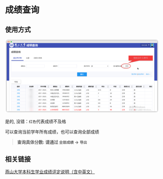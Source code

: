 <!-- 
    author: ercao (vip@ercao.cn) 
-->

# 成绩查询

## 使用方式

![成绩查询](../images/d191ccfc396600dc357a87cbbc677a2333a2fd843920b0753c1d54253b55ab53-20220207153345.png)

是的, 没错：`红色`代表成绩不及格

可以查询当前学年所有成绩，也可以查询全部成绩

> **查询具体分数: 请通过 `全部成绩` -> `导出`**

## 相关链接

[燕山大学本科生学业成绩评定说明（含中英文）](https://jwc.ysu.edu.cn/info/1024/2156.htm)
